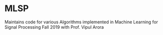 # MLSP
Maintains code for various Algorithms implemented in Machine Learning for Signal Processing Fall 2019 with Prof. Vipul Arora
